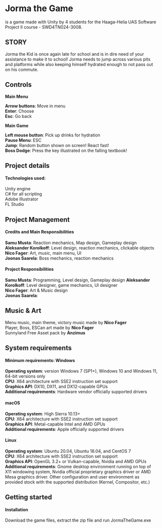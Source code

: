 # Jorma the Game
is a game made with Unity by 4 students for the Haaga-Helia UAS Software Project II course - SWD4TN024-3008.

## STORY
Jorma the Kid is once again late for school and is in dire need of your assistance to make it to school! Jorma needs to jump across various pits and platforms while also keeping himself hydrated enough to not pass out on his commute.

## Controls
**Main Menu**

**Arrow buttons**: Move in menu\
**Enter**: Choose\
**Esc**: Go back

**Main Game**

**Left mouse button**: Pick up drinks for hydration\
**Pause Menu**: ESC\
**Jump**: Random button shown on screen! React fast!\
**Boss Dodge**: Press the key illustrated on the falling textbook!


## Project details
#### Technologies used:
Unity engine\
C# for all scripting\
Adobe Illustrator\
FL Studio


## Project Management
#### Credits and Main Responsibilities
**Samu Musta**: Reaction mechanics, Map design, Gameplay design
**Aleksander Korolkoff**: Level design, reaction mechanics, clickable objects\
**Nico Fager**: Art, music, main menu, UI\
**Joonas Saarela**: Boss mechanics, reaction mechanics

#### Project Responsibilities
**Samu Musta**: Programming, Level design, Gameplay design
**Aleksander Korolkoff**: Level designer, game mechanics, UI designer\
**Nico Fager**: Art & Music design\
**Joonas Saarela**:

## Music & Art
Menu music, main theme, victory music made by **Nico Fager**\
Player, Boss, ESCan art made by **Nico Fager**\
Sunnyland Free Asset pack by **Anzimus**

## System requirements
#### Minimum requirements:	Windows
**Operating system**: version Windows 7 (SP1+), Windows 10 and Windows 11, 64-bit versions only\
**CPU**:	X64 architecture with SSE2 instruction set support\
**Graphics API**:	DX10, DX11, and DX12-capable GPUs\
**Additional requirements**:	Hardware vendor officially supported drivers

#### macOS
**Operating system**: High Sierra 10.13+\
**CPU**:	X64 architecture with SSE2 instruction set support\
**Graphics API**:	Metal-capable Intel and AMD GPUs\
**Additional requirements**:	Apple officially supported drivers

#### Linux
**Operating system**: Ubuntu 20.04, Ubuntu 18.04, and CentOS 7\
**CPU**:	X64 architecture with SSE2 instruction set support\
**Graphics API**:	OpenGL 3.2+ or Vulkan-capable, Nvidia and AMD GPUs\
**Additional requirements**:	Gnome desktop environment running on top of X11 windowing system, Nvidia official proprietary graphics driver or AMD Mesa graphics driver. Other configuration and user environment as provided stock with the supported distribution (Kernel, Compositor, etc.)

## Getting started
#### Installation

Download the game files, extract the zip file and run JormaTheGame.exe

